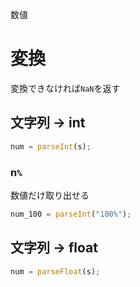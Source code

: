 数値
# 変換
変換できなければ```NaN```を返す  
## 文字列 → int
```javascript
num = parseInt(s);
```
### n```%```
数値だけ取り出せる  
```javascript
num_100 = parseInt("100%");
```

## 文字列 → float
```javascript
num = parseFloat(s);
```
